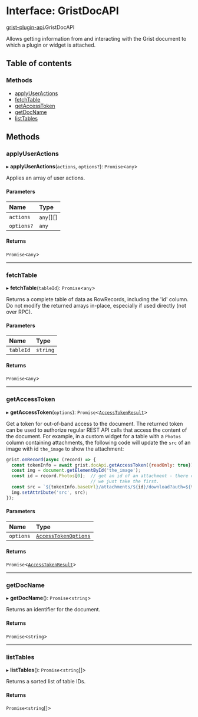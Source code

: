 # Interface: GristDocAPI

[grist-plugin-api](../modules/grist_plugin_api.md).GristDocAPI

Allows getting information from and interacting with the Grist document to which a plugin or widget is attached.

## Table of contents

### Methods

- [applyUserActions](grist_plugin_api.GristDocAPI.md#applyuseractions)
- [fetchTable](grist_plugin_api.GristDocAPI.md#fetchtable)
- [getAccessToken](grist_plugin_api.GristDocAPI.md#getaccesstoken)
- [getDocName](grist_plugin_api.GristDocAPI.md#getdocname)
- [listTables](grist_plugin_api.GristDocAPI.md#listtables)

## Methods

### applyUserActions

▸ **applyUserActions**(`actions`, `options?`): `Promise`<`any`\>

Applies an array of user actions.

#### Parameters

| Name | Type |
| :------ | :------ |
| `actions` | `any`[][] |
| `options?` | `any` |

#### Returns

`Promise`<`any`\>

___

### fetchTable

▸ **fetchTable**(`tableId`): `Promise`<`any`\>

Returns a complete table of data as RowRecords, including the
'id' column. Do not modify the returned arrays in-place, especially if used
directly (not over RPC).

#### Parameters

| Name | Type |
| :------ | :------ |
| `tableId` | `string` |

#### Returns

`Promise`<`any`\>

___

### getAccessToken

▸ **getAccessToken**(`options`): `Promise`<[`AccessTokenResult`](grist_plugin_api.AccessTokenResult.md)\>

Get a token for out-of-band access to the document. The returned token can
be used to authorize regular REST API calls that access the content of the
document. For example, in a custom widget for a table with a `Photos` column
containing attachments, the following code will update the `src` of an
image with id `the_image` to show the attachment:
```js
grist.onRecord(async (record) => {
  const tokenInfo = await grist.docApi.getAccessToken({readOnly: true});
  const img = document.getElementById('the_image');
  const id = record.Photos[0];  // get an id of an attachment - there could be several,
                                // we just take the first.
  const src = `${tokenInfo.baseUrl}/attachments/${id}/download?auth=${tokenInfo.token}`;
  img.setAttribute('src', src);
});
```

#### Parameters

| Name | Type |
| :------ | :------ |
| `options` | [`AccessTokenOptions`](grist_plugin_api.AccessTokenOptions.md) |

#### Returns

`Promise`<[`AccessTokenResult`](grist_plugin_api.AccessTokenResult.md)\>

___

### getDocName

▸ **getDocName**(): `Promise`<`string`\>

Returns an identifier for the document.

#### Returns

`Promise`<`string`\>

___

### listTables

▸ **listTables**(): `Promise`<`string`[]\>

Returns a sorted list of table IDs.

#### Returns

`Promise`<`string`[]\>
